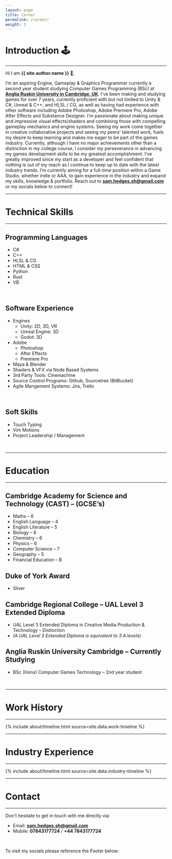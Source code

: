 ```yaml
---
layout: page
title: Career
permalink: /career/
weight: 3
---
```


# **Introduction 🕹️**

---

Hi I am **{{ site.author.name }}** :wave:,<br>

I’m an aspiring Engine, Gameplay & Graphics Programmer currently a second year student studying Computer Games Programming (BSc) at **[Anglia Ruskin University in Cambridge, UK](https://goo.gl/maps/3tmaKfV1jfGMTere9)**. I’ve been making and studying games for over 7 years, currently proficient with but not limited to Unity & C#, Unreal & C++, and HLSL / CG, as well as having had experience with other software including Adobe Photoshop, Adobe Premiere Pro, Adobe After Effects and Substance Designer. I'm passionate about making unique and impressive visual effects/shaders and combining those with compelling gameplay mechanics and engine systems. Seeing my work come together in creative collaborative projects and seeing my peers’ talented work, fuels my desire to keep learning and makes me eager to be part of the games industry. Currently, although I have no major achievements other than a distinction in my college course, I consider my perseverance in advancing my games development skills to be my greatest accomplishment. I’ve greatly improved since my start as a developer and feel confident that nothing is out of my reach as I continue to keep up to date with the latest industry trends. I’m currently aiming for a full-time position within a Game Studio, whether indie or AAA, to gain experience in the industry and expand my skills, knowledge & portfolio. Reach out to **[sam.hedges.sh@gmail.com](mailto:sam.hedges.sh@gmail.com)** or my socials below to connect!

---

# **Technical Skills**

---

## Programming Languages
- C#
- C++
- HLSL & CG
- HTML & CSS
- Python
- Rust
- VB

<p>&nbsp;</p>

## Software Experience
- Engines
    - Unity: 2D, 3D, VR
    - Unreal Engine: 3D
    - Godot: 3D
- Adobe
    - Photoshop
    - After Effects
    - Premiere Pro
- Maya & Blender
- Shaders & VFX via Node Based Systems
- 3rd Party Tools: Cinemachine
- Source Control Programs: Github, Sourcetree (BitBucket)
- Agile Mangement Systems: Jira, Trello

<p>&nbsp;</p>

## Soft Skills
- Touch Typing
- Vim Motions
- Project Leadership / Management

<p>&nbsp;</p>

--- 

# **Education**

---

## Cambridge Academy for Science and Technology (CAST) – (GCSE’s)
- Maths – 6
- English Language – 4
- English Literature – 5
- Biology – 8
- Chemistry – 6
- Physics – 6
- Computer Science – 7
- Geography – 5
- Financial Education – B
 
## Duke of York Award 
- Silver

## Cambridge Regional College – UAL Level 3 Extended Diploma
- UAL Level 3 Extended Diploma in Creative Media Production & Technology – Distinction
- *(A UAL Level 3 Extended Diploma is equivalent to 3 A levels)*

## Anglia Ruskin University Cambridge – Currently Studying
- BSc (Hons) Computer Games Technology – 2nd year student

<p>&nbsp;</p>

---


# **Work History**

---

{% include about/timeline.html source=site.data.work-timeline %}

---

# **Industry Experience**

---

{% include about/timeline.html source=site.data.industry-timeline %}

---

# **Contact**

---

Don't hesitate to get in touch with me directly via:

- Email: **[sam.hedges.sh@gmail.com](mailto:sam.hedges.sh@gmail.com)**
- Mobile: **07843177724** / **+44 7843177724**

<p>&nbsp;</p>

To visit my socials please reference the Footer below:
